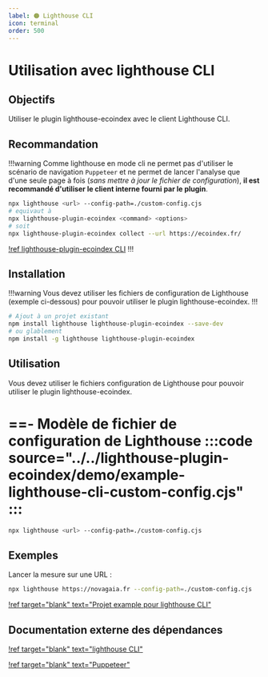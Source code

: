 ```yaml
---
label: 🟠 Lighthouse CLI
icon: terminal
order: 500
---
```


# Utilisation avec lighthouse CLI

## Objectifs

Utiliser le plugin lighthouse-ecoindex avec le client Lighthouse CLI.

## Recommandation

!!!warning
Comme lighthouse en mode cli ne permet pas d'utiliser le scénario de navigation `Puppeteer` et ne permet de lancer l'analyse que d'une seule page à fois (_sans mettre à jour le fichier de configuration_), **il est recommandé d'utiliser le client interne fourni par le plugin**.

```bash
npx lighthouse <url> --config-path=./custom-config.cjs
# equivaut à
npx lighthouse-plugin-ecoindex <command> <options>
# soit
npx lighthouse-plugin-ecoindex collect --url https://ecoindex.fr/
```

[!ref lighthouse-plugin-ecoindex CLI](/guides/1-lighthouse-ecoindex-cli.md)
!!!

## Installation

!!!warning
Vous devez utiliser les fichiers de configuration de Lighthouse (exemple ci-dessous) pour pouvoir utiliser le plugin lighthouse-ecoindex.
!!!

```bash
# Ajout à un projet existant
npm install lighthouse lighthouse-plugin-ecoindex --save-dev
# ou glablement
npm install -g lighthouse lighthouse-plugin-ecoindex
```

## Utilisation

Vous devez utiliser le fichiers configuration de Lighthouse pour pouvoir utiliser le plugin lighthouse-ecoindex.

==- Modèle de fichier de configuration de Lighthouse
:::code source="../../lighthouse-plugin-ecoindex/demo/example-lighthouse-cli-custom-config.cjs" :::
===

```bash
npx lighthouse <url> --config-path=./custom-config.cjs
```

## Exemples

Lancer la mesure sur une URL :

```bash
npx lighthouse https://novagaia.fr --config-path=./custom-config.cjs
```

[!ref target="blank" text="Projet example pour lighthouse CLI"](https://github.com/cnumr/lighthouse-plugin-ecoindex/tree/main/examples/lighthouse-cli)

## Documentation externe des dépendances

[!ref target="blank" text="lighthouse CLI"](https://github.com/GoogleChrome/lighthouse#using-the-node-cli)

[!ref target="blank" text="Puppeteer"](https://pptr.dev/)
